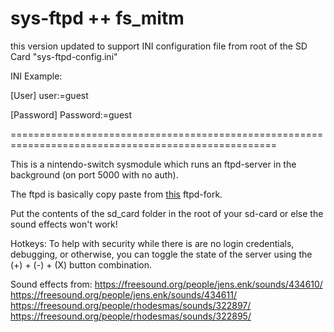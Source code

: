 # sys-ftpd ++ fs_mitm
this version updated to support INI configuration file from root of the SD Card "sys-ftpd-config.ini"

INI Example:

[User]
user:=guest

[Password]
Password:=guest

====================================================================================================

This is a nintendo-switch sysmodule which runs an ftpd-server in the background (on port 5000 with no auth).

The ftpd is basically copy paste from [this](https://github.com/DavidBuchanan314/ftpd) ftpd-fork.

Put the contents of the sd_card folder in the root of your sd-card or else the sound effects won't work!

Hotkeys: To help with security while there is are no login credentials, debugging, or otherwise, you can toggle the state of the server using the (+) + (-) + (X) button combination.

Sound effects from:
https://freesound.org/people/jens.enk/sounds/434610/  
https://freesound.org/people/jens.enk/sounds/434611/  
https://freesound.org/people/rhodesmas/sounds/322897/
https://freesound.org/people/rhodesmas/sounds/322895/
